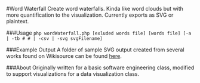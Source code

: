 #Word Waterfall
Create word waterfalls. Kinda like word clouds but with more quantification to the visualization. Currently exports as SVG or plaintext.

###Usage
`php wordWaterfall.php [exluded words file] [words file] [-a | -tb # # | -csv | -svg svgFilename]`

###Example Output
A folder of sample SVG output created from several works found on Wikisource can be found [here](http://cs.earlham.edu/~twright09/viz-one-revised/).

###About
Originally written for a basic software engineering class, modified to support visualizations for a data visualization class.